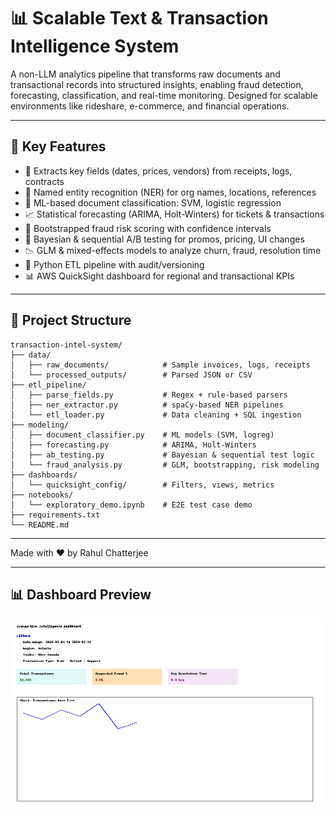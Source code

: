 # 📊 Scalable Text & Transaction Intelligence System

A non-LLM analytics pipeline that transforms raw documents and transactional records into structured insights, enabling fraud detection, forecasting, classification, and real-time monitoring. Designed for scalable environments like rideshare, e-commerce, and financial operations.

---

## 🚀 Key Features

- 🧾 Extracts key fields (dates, prices, vendors) from receipts, logs, contracts
- 📍 Named entity recognition (NER) for org names, locations, references
- 📂 ML-based document classification: SVM, logistic regression
- 📈 Statistical forecasting (ARIMA, Holt-Winters) for tickets & transactions
- 🎯 Bootstrapped fraud risk scoring with confidence intervals
- 🧪 Bayesian & sequential A/B testing for promos, pricing, UI changes
- 📉 GLM & mixed-effects models to analyze churn, fraud, resolution time
- 🔄 Python ETL pipeline with audit/versioning
- 📊 AWS QuickSight dashboard for regional and transactional KPIs

---

## 📂 Project Structure

```
transaction-intel-system/
├── data/
│   ├── raw_documents/            # Sample invoices, logs, receipts
│   └── processed_outputs/        # Parsed JSON or CSV
├── etl_pipeline/
│   ├── parse_fields.py           # Regex + rule-based parsers
│   ├── ner_extractor.py          # spaCy-based NER pipelines
│   └── etl_loader.py             # Data cleaning + SQL ingestion
├── modeling/
│   ├── document_classifier.py    # ML models (SVM, logreg)
│   ├── forecasting.py            # ARIMA, Holt-Winters
│   ├── ab_testing.py             # Bayesian & sequential test logic
│   └── fraud_analysis.py         # GLM, bootstrapping, risk modeling
├── dashboards/
│   └── quicksight_config/        # Filters, views, metrics
├── notebooks/
│   └── exploratory_demo.ipynb    # E2E test case demo
├── requirements.txt
└── README.md
```

---

Made with ❤️ by Rahul Chatterjee

---

## 📊 Dashboard Preview

![Dashboard Preview](dashboards/transaction_dashboard_mock.png)
